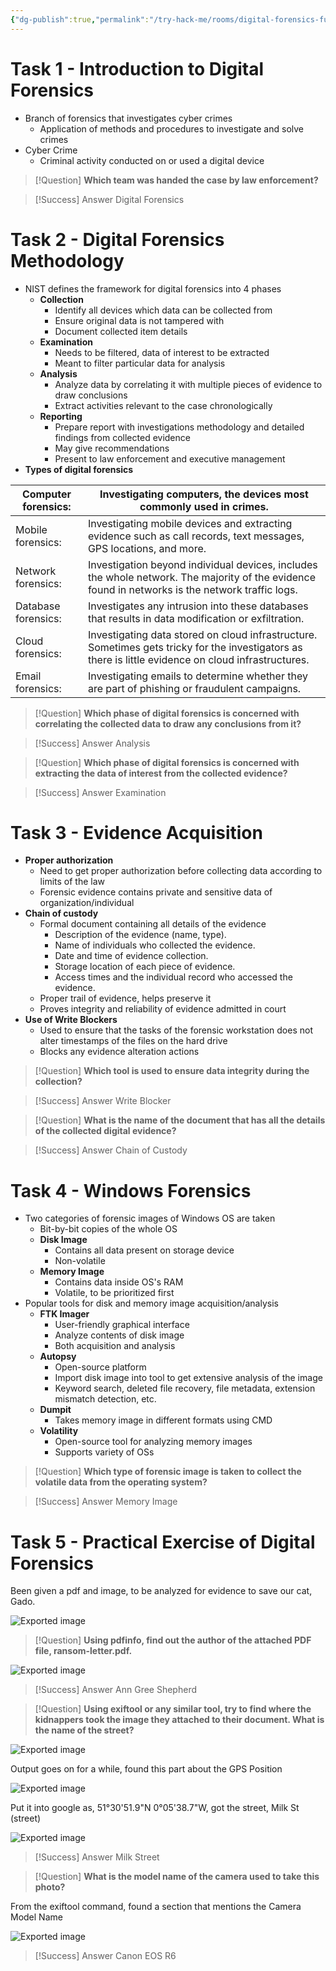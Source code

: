 ```yaml
---
{"dg-publish":true,"permalink":"/try-hack-me/rooms/digital-forensics-fundamentals/","created":"2024-11-17T17:24:39.640-05:00","updated":"2025-03-12T00:21:28.245-04:00"}
---
```


# Task 1 - Introduction to Digital Forensics

- Branch of forensics that investigates cyber crimes
	- Application of methods and procedures to investigate and solve crimes
- Cyber Crime
	- Criminal activity conducted on or used a digital device 

> [!Question]
> **Which team was handed the case by law enforcement?** 

> [!Success] Answer
> Digital Forensics
# Task 2 - Digital Forensics Methodology

- NIST defines the framework for digital forensics into 4 phases
	- **Collection**
		- Identify all devices which data can be collected from
		- Ensure original data is not tampered with
		- Document collected item details
	- **Examination**
		- Needs to be filtered, data of interest to be extracted
		- Meant to filter particular data for analysis
	- **Analysis**
		- Analyze data by correlating it with multiple pieces of evidence to draw conclusions
		- Extract activities relevant to the case chronologically
	- **Reporting**
		- Prepare report with investigations methodology and detailed findings from collected evidence
		- May give recommendations
		- Present to law enforcement and executive management
- **Types of digital forensics**

| Computer forensics: | Investigating computers, the devices most commonly used in crimes.                                                                                   |
| ------------------- | ---------------------------------------------------------------------------------------------------------------------------------------------------- |
| Mobile forensics:   | Investigating mobile devices and extracting evidence such as call records, text messages, GPS locations, and more.                                   |
| Network forensics:  | Investigation beyond individual devices, includes the whole network. The majority of the evidence found in networks is the network traffic logs.     |
| Database forensics: | Investigates any intrusion into these databases that results in data modification or exfiltration.                                                   |
| Cloud forensics:    | Investigating data stored on cloud infrastructure. Sometimes gets tricky for the investigators as there is little evidence on cloud infrastructures. |
| Email forensics:    | Investigating emails to determine whether they are part of phishing or fraudulent campaigns.                                                         |

> [!Question]
> **Which phase of digital forensics is concerned with correlating the collected data to draw any conclusions from it?** 

> [!Success] Answer
> Analysis

> [!Question]
> **Which phase of digital forensics is concerned with extracting the data of interest from the collected evidence?** 

> [!Success] Answer
> Examination
# Task 3 - Evidence Acquisition

- **Proper authorization**
	- Need to get proper authorization before collecting data according to limits of the law
	- Forensic evidence contains private and sensitive data of organization/individual
- **Chain of custody**
	- Formal document containing all details of the evidence
		- Description of the evidence (name, type).
		- Name of individuals who collected the evidence.
		- Date and time of evidence collection.
		- Storage location of each piece of evidence.
		- Access times and the individual record who accessed the evidence.
	- Proper trail of evidence, helps preserve it
	- Proves integrity and reliability of evidence admitted in court
- **Use of Write Blockers**
	- Used to ensure that the tasks of the forensic workstation does not alter timestamps of the files on the hard drive
	- Blocks any evidence alteration actions 

> [!Question]
> **Which tool is used to ensure data integrity during the collection?** 

> [!Success] Answer
> Write Blocker

> [!Question]
> **What is the name of the document that has all the details of the collected digital evidence?** 

> [!Success] Answer
> Chain of Custody
# Task 4 - Windows Forensics

- Two categories of forensic images of Windows OS are taken
	- Bit-by-bit copies of the whole OS
	- **Disk Image**
		- Contains all data present on storage device
		- Non-volatile
	- **Memory Image**
		- Contains data inside OS's RAM
		- Volatile, to be prioritized first
- Popular tools for disk and memory image acquisition/analysis
	- **FTK Imager**
		- User-friendly graphical interface
		- Analyze contents of disk image
		- Both acquisition and analysis
	- **Autopsy**
		- Open-source platform
		- Import disk image into tool to get extensive analysis of the image
		- Keyword search, deleted file recovery, file metadata, extension mismatch detection, etc.
	- **Dumpit**
		- Takes memory image in different formats using CMD
	- **Volatility**
		- Open-source tool for analyzing memory images
		- Supports variety of OSs

> [!Question]
> **Which type of forensic image is taken to collect the volatile data from the operating system?** 

> [!Success] Answer
> Memory Image
# Task 5 - Practical Exercise of Digital Forensics

Been given a pdf and image, to be analyzed for evidence to save our cat, Gado.

![Exported image](/img/user/TryHackMe/THM_Images/77b3a4de8acc5be88b1885eb26f9bd91.png)

> [!Question] 
> **Using pdfinfo, find out the author of the attached PDF file, ransom-letter.pdf.** 

![Exported image](/img/user/TryHackMe/THM_Images/9dc4832f996496ae1fd346d95d2b95c6.png)  

> [!Success] Answer
> Ann Gree Shepherd

> [!Question]
> **Using exiftool or any similar tool, try to find where the kidnappers took the image they attached to their document. What is the name of the street?** 

![Exported image](/img/user/TryHackMe/THM_Images/18782bc698086ea3d926b01e81b0cf2e.png)  

Output goes on for a while, found this part about the GPS Position

![Exported image](/img/user/TryHackMe/THM_Images/87e4e763ed182805fc702263a9bb0668.png)  

Put it into google as, 51°30'51.9"N 0°05'38.7"W, got the street, Milk St (street)

![Exported image](/img/user/TryHackMe/THM_Images/5be45e730b96abe64861cd0c328487b4.png)  

> [!Success] Answer
> Milk Street

> [!Question]
> **What is the model name of the camera used to take this photo?** 

From the exiftool command, found a section that mentions the Camera Model Name

![Exported image](/img/user/TryHackMe/THM_Images/edbe9396525a46011b1211ddacb16073.png)  

> [!Success] Answer
> Canon EOS R6
